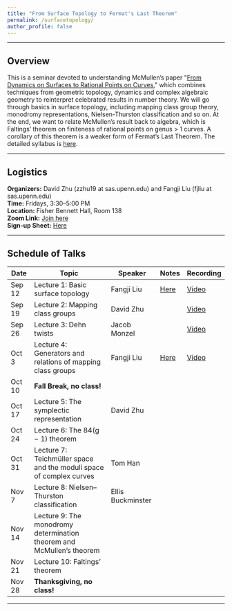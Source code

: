 ```yaml
---
title: "From Surface Topology to Fermat's Last Theorem"
permalink: /surfacetopology/
author_profile: false
---
```


---

## Overview

This is a seminar devoted to understanding McMullen’s paper "[From Dynamics on Surfaces to Rational Points on Curves](/assets/pdf/fermat.pdf)," which combines techniques from geometric topology, dynamics and complex algebraic geometry to reinterpret celebrated results in number theory. We will go through basics in surface topology, including mapping class group theory, monodromy representations, Nielsen-Thurston classification and so on. At the end, we want to relate McMullen’s result back to algebra, which is Faltings’ theorem on finiteness of rational points on genus > 1 curves. A corollary of this theorem is a weaker form of Fermat’s Last Theorem. The detailed syllabus is [here](/assets/pdf/surfacesyllabus.pdf).    

---







## Logistics

**Organizers:** David Zhu (zzhu19 at sas.upenn.edu) and Fangji Liu (fjliu at sas.upenn.edu)  
**Time:** Fridays, 3:30–5:00 PM  
**Location:**  Fisher Bennett Hall, Room 138  
**Zoom Link:**  [Join here](https://upenn.zoom.us/j/6497776520)  
**Sign-up Sheet:** [Here](https://docs.google.com/spreadsheets/d/1ZUYrov0kOSz0A-sLQ45FFZDZwaqFp89eaaIoWPZfps4/edit?usp=sharing)    

---

## Schedule of Talks

| Date   | Topic                                                   | Speaker       | Notes | Recording |
|--------|---------------------------------------------------------|---------------|-------|-----------|
| Sep 12 | Lecture 1: Basic surface topology                       | Fangji Liu    |    [Here](/assets/surfacetopology/1surface.pdf)   |     [Video](https://youtu.be/NAQRa--xXXQ?si=M0cL71LSRRVgEF7x)      |
| Sep 19 | Lecture 2: Mapping class groups                         | David Zhu     |       |     [Video](https://youtu.be/HmjxVVI9T7Y)      |
| Sep 26 | Lecture 3: Dehn twists                                  | Jacob Monzel  |       |      [Video](https://youtu.be/qBmBi5SHS9o?si=W68obr4wiKqH1cOD)     |
| Oct 3  | Lecture 4: Generators and relations of mapping class groups |     Fangji Liu          |   [Here](/assets/surfacetopology/4surface.pdf)    |     [Video](https://youtu.be/ZU00orJPDCU?si=TAgQUNWVsl8aK_a_)      |
| Oct 10 | **Fall Break, no class!**                                   |               |       |           |
| Oct 17 | Lecture 5: The symplectic representation                |    David Zhu           |       |           |
| Oct 24 | Lecture 6: The 84(g − 1) theorem                        |               |       |           |
| Oct 31 | Lecture 7: Teichmüller space and the moduli space of complex curves |  Tom Han        |       |           |
| Nov 7  | Lecture 8: Nielsen–Thurston classification              |      Ellis Buckminster         |       |           |
| Nov 14 | Lecture 9: The monodromy determination theorem and McMullen’s theorem |        |       |           |
| Nov 21 | Lecture 10: Faltings’ theorem                           |               |       |           |
| Nov 28 | **Thanksgiving, no class!**                                 |               |       |           |



---